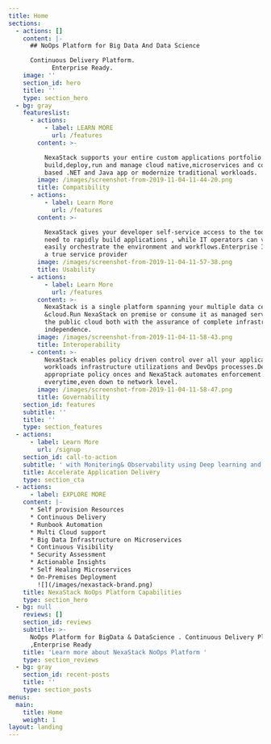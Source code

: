 ```yaml
---
title: Home
sections:
  - actions: []
    content: |-
      ## NoOps Platform for Big Data And Data Science

      Continuous Delivery Platform.
            Enterprise Ready.
    image: ''
    section_id: hero
    title: ''
    type: section_hero
  - bg: gray
    featureslist:
      - actions:
          - label: LEARN MORE
            url: /features
        content: >-

          NexaStack supports your entire custom applications portfolio.Rapidly
          build,deploy,run and manage cloud native,microservices and container
          based .NET and Java app or modernize traditional workloads.
        image: /images/screenshot-from-2019-11-04-11-44-20.png
        title: Compatibility
      - actions:
          - label: Learn More
            url: /features
        content: >-

          NexaStack gives your developer self-service access to the tools they
          need to rapidly build applications , while IT operators can very
          easily orchestrate the environment and workflows.Enterprise IT becomes
          a true service provider
        image: /images/screenshot-from-2019-11-04-11-57-38.png
        title: Usability
      - actions:
          - label: Learn More
            url: /features
        content: >-
          NexaStack is a single platform spanning your multiple data centers
          &cloud.Run NexaStack on premise or consume it as managed service on
          the public cloud both with the assurance of complete infrastructure
          independence.
        image: /images/screenshot-from-2019-11-04-11-58-43.png
        title: Interoperability
      - content: >-
          NexaStack enables policy driven control over all your application
          workloads infrastructure utilizations and DevOps processes.Define the
          appropriate policy onces and NexaStack automates enforcement
          everytime,even down to network level.
        image: /images/screenshot-from-2019-11-04-11-58-47.png
        title: Governability
    section_id: features
    subtitle: ''
    title: ''
    type: section_features
  - actions:
      - label: Learn More
        url: /signup
    section_id: call-to-action
    subtitle: ' with Monitering& Observability using Deep learning and AI'
    title: Accelerate Application Delivery
    type: section_cta
  - actions:
      - label: EXPLORE MORE
    content: |-
      * Self provision Resources  
      * Continuous Delivery
      * Runbook Automation
      * Multi Cloud support
      * Big Data Infrastructure on Microservices
      * Continuous Visibility
      * Security Assessment
      * Actionable Insights
      * Self Healing Microservices
      * On-Premises Deployment
        ![](/images/nexastack-brand.png)
    title: NexaStack NoOps Platform Capabilities
    type: section_hero
  - bg: null
    reviews: []
    section_id: reviews
    subtitle: >-
      NoOps Platform for BigData & DataScience . Continuous Delivery Platform
      ,Enterprise Ready
    title: 'Learn more about NexaStack NoOps Platform '
    type: section_reviews
  - bg: gray
    section_id: recent-posts
    title: ''
    type: section_posts
menus:
  main:
    title: Home
    weight: 1
layout: landing
---
```


